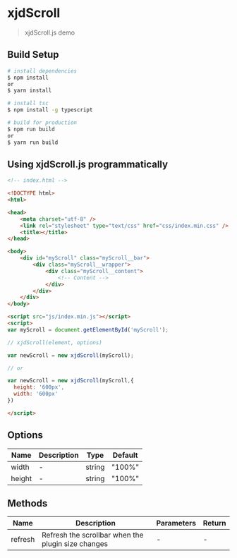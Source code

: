# xjdScroll

> xjdScroll.js demo

## Build Setup

```bash
# install dependencies
$ npm install
or
$ yarn install

# install tsc
$ npm install -g typescript

# build for production
$ npm run build
or
$ yarn run build
```

## Using xjdScroll.js programmatically

```html
<!-- index.html -->

<!DOCTYPE html>
<html>

<head>
	<meta charset="utf-8" />
	<link rel="stylesheet" type="text/css" href="css/index.min.css" />
	<title></title>
</head>

<body>
	<div id="myScroll" class="myScroll__bar">
		<div class="myScroll__wrapper">
			<div class="myScroll__content">
				<!-- Content -->
			</div>
		</div>
	</div>
</body>

<script src="js/index.min.js"></script>
<script>
var myScroll = document.getElementById('myScroll');

// xjdScroll(element, options)

var newScroll = new xjdScroll(myScroll);

// or

var newScroll = new xjdScroll(myScroll,{
  height: '600px',
  width: '600px'
})

</script>
```

## Options

| Name   | Description | Type   | Default |
| ------ | ----------- | ------ | ------- |
| width  | -           | string | "100%"  |
| height | -           | string | "100%"  |

## Methods

| Name    | Description                                        | Parameters | Return |
| ------- | -------------------------------------------------- | ---------- | ------ |
| refresh | Refresh the scrollbar when the plugin size changes | -          | -      |
